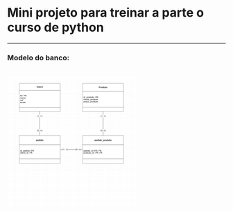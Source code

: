 <h1>Mini projeto para treinar a parte o curso de python</h1>
<hr>
<h3>Modelo do banco:</h3><br>
<img src="arquivos/fluxograma.png" style="width:300px; height:300px">
